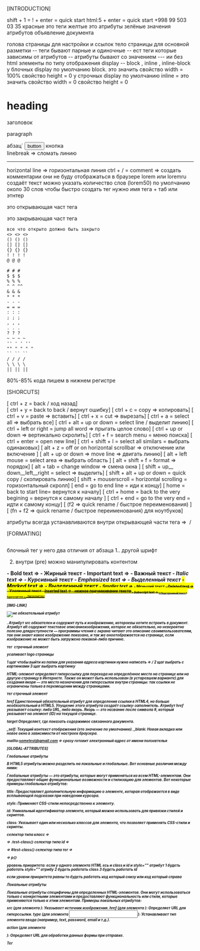[INTRODUCTION]

shift + 1 = ! + enter = quick start 
html:5 + enter = quick start
+998 99 503 03 35
красные это теги 
желтые это атрибуты
зелёные значения атрибутов
<DOCTYPE> объявление документа 
<head> голова страницы  для настройки и ссылок </head> 
<body> тело страницы для основной разметки </body>
<title> имя страницы </title>
-- теги бывают парные и одиночные 
-- ест теги которые зависимы от атрибутов
-- атрибуты бывают со значением ---   ии  без 
html элементы  по типу отображения display -- block , inline , inline-block
у блочных display по умолчанию block. это значить свойство width = 100%
свойство height = 0
у строчных display по умолчанию inline = это значить свойство width = 0
свойство height = 0
<h1>heading</h1> заголовок
<p>paragraph</p> абзац`
<button>button</button>  кнопка
<br> linebreak  => сломать линию
<hr> horizontal line => горизонтальная линия 
ctrl + / = comment => создать комментарии они не буду отображаться в браузере
lorem или loremru создаёт текст можно указать количество слов (lorem50)
по умолчанию около 30 слов
чтобы быстро создать тег нужно имя тега + таб или этнтер

<p> это открывающая част тега
</p> это закрывающая част тега


    все что открыто должно быть закрыто
    <> <> <>
    () () () 
    [] [] []
    {} {} {}
    ! ! ! !
    @ @ @

    # # #
    $ $ $
    % % %
    ^ ^ ^^
    & & &
    * * *
    - - -
    = = =
    : : :
    ; ; ;
    , , ,
    . . .
    ? ? ?
    ~ ~ ~ ~
    '' ' ' ''
    "" " " " "
    `` `` ``
    / / / /
    \ \ \ \
    || || ||


80%-85% кода пишем в нижнем регистре

[SHORCUTS]



[ ctrl + z = back / ход назад]  
[ ctrl + y = back to back / вернут ошибку] 
[ ctrl + c = copy => копировать]
[ ctrl + v = paste => вставить]
[ ctrl + x = cut => вырезать]
[ ctrl + a = select all => выбрать все]
[ ctrl + alt + up or down =  select line / выделит линию]
[ ctrl + left or right = jump all word => прыгать целое слово]
[ ctrl + up or down =>  вертикально скролить]
[ ctrl + f = search menu = меню поиска]
[ ctrl + enter = open new line]
[ ctrl + shift + l = select all similars = выбрать одинаковых]
[ alt + z = off or on horizontal scrollbar => отключение или включение ] 
[ alt + up or down => move line => двигать линию] 
[ alt + left mouse = select area => выбрать область ]
[ alt + shift + f = format => порядок]
[ alt + tab = change window  => смена окна ]
[ shift + up__ down__left__right = select => выделить]
[ shift + alt + up or down = quick copy / скопировать линию]
[ shift + mouserscroll = horizontal scrolling = горизонтальный скролл] 
[ end = go to end line = иди к концу]
[ home = back to start  line= вернутся к началу]
[ ctrl + home = back to the very begining = вернутся к самому началу ]
[ ctrl + end = go to the very end = идти к самому концу]
[ (f2 => quick rename / быстрое переименования) ]
[ (fn + f2 => quick rename / быстрое переименования) для ноутбуков]



атрибуты всегда устанавливаются внутри открывающей части тега => <img src=""> / <p class=""></p>


[FORMATING]

<pre></pre> блочный тег у него два отличия от абзаца 1.. другой шрифт 
2. внутри (pre) можно манипулировать контентом



<b> - Bold text => <b>- Жирный текст 
<strong> - Important text => <strong>- Важный текст
<i> - Italic text => <i>- Курсивный текст
<em> - Emphasized text => <em>- Выделенный текст
<mark> - Marked text => <mark>- Выделенный текст
<small> - Smaller text => <small>- Меньший текст
<del> - Deleted text => <del>- Удаленный текст
<ins> - Inserted text => <ins>- нежное подчеркивание текста
<sub> - Subscript text => <sub>- Подстрочный текст
<sup> - Superscript text => <sup>- Надстрочный текст



[IMG-LINK]

<img src="обязательный атрибут" alt="не  обязательный атрибут">

<img>. Атрибут src обязателен и содержит путь к изображению, 
котороевы хотите встроить в документ. Атрибут alt содержит 
текстовое описаниеизображения, которое не обязательно, 
но невероятно полезно длядоступности — программы чтения
 с экрана читают это описание своимпользователям, 
 так они знают какое изображение показано, и так же 
 оноотображается на странице, если изображение не 
 может быть загружено покакой-либо причине.

тег <img> строчный элемент


<head>
    <link rel="shortcut icon" href="/img/2.jpg" type="image/x-icon">  усаливает logo страницы
</head>

1 щаг чтобы выйти из папки для указания адреса картинки нужно написать =>   /
2 щаг выбрать с картинками 3 щаг выбрать картинку



HTML-элемент <a> определяет гиперссылку для 
перехода на определённое место на странице или на
другую страницу в Интернете. Также он может быть 
использован (в устаревшем варианте) для создания
якоря — это место назначения для гиперссылок внутри 
страницы: так ссылки не ограничены только в 
перемещении между страницами.

тег <a> строчный элемент


href
Единственный обязательный атрибут для определения ссылки
в HTML4, но больше необязательный в HTML5. Упущение
этого атрибута создаёт ссылку-заполнитель. Атрибут 
href указывает ссылку: либо URL, либо якорь. 
Якорь — это название после символа #, который 
указывает на элемент (ID) на текущей странице. 



target
Определяет, где показать содержимое связанного
документа. 

_self: Текущий контекст отображения (это значение по умолчанию).
_blank: Новая вкладка или новое окно в зависимости от настроек браузера.

mailto:sometest@gmail.com => сразу готовит электронный адрес от
имени ползовтелья



[GLOBAL-ATTRIBUTES]


Глобальные атрибуты

В HTML5 атрибуты можно разделить на локальные и глобальные. Вот основные различия между ними:


Глобальные атрибуты — это атрибуты, которые могут применяться ко всем HTML-элементам. Они предоставляют общие функциональные возможности и стилизацию для элементов. Вот некоторые примеры глобальных атрибутов:


title: Предоставляет дополнительную информацию о элементе, 
которая отображается в виде всплывающей подсказки при наведении курсора.

style: Применяет CSS-стили непосредственно к элементу.

id: Уникальный идентификатор элемента, который можно использовать для привязки стилей и скриптов.

class: Указывает один или несколько классов для элемента, что позволяет применять CSS-стили и скрипты.


селектор типа класс => <p class="test-class"></p> => .test-class{}
селектор типа id => <p id="test-id"></p> => #test-class{}
селектор типа тег => <p></p> => p{}

уровень приоритета: если у одного элемента HTML есь и class и id и style=""  атрибут 
1 будеть работать style=""  атрибу
2 будеть работать class
3 будеть работать id

если уровни приоритета равны то будеть работать код который снизу или код который справа



Локальные атрибуты


Локальные атрибуты специфичны для определенных HTML-элементов. Они могут использоваться только с конкретными элементами и предоставляют функциональность или стили, которые применяются только к этим элементам. Примеры локальных атрибутов:


src
 (для элемента <img>): Указывает источник изображения.
href
 (для элемента <a>): Определяет URL для гиперссылки.
type 
(для элемента <input>): Устанавливает тип элемента
ввода (например, text, password, email и т.д.).

action
(для элемента <form>): Определяет URL для 
обработки данных формы при отправке.


Тег <style>
в HTML используется для добавления
CSS-стилей непосредственно в HTML-документ.
С его помощью можно определять стиль для 
элементов страницы без использования внешних файлов CSS.


Основное использование тега <style>
Тег <style>
размещается внутри <head> 
элемента HTML-документа и позволяет задавать 
CSS-правила для различных элементов на странице. Вот пример:







Теги <details> и <summary> в HTML5 используются для создания раскрывающихся блоков информации на веб-странице. Они позволяют пользователю раскрывать и скрывать дополнительную информацию по мере необходимости. Вот как они работают:

Тег <details>
Тег <details> используется для создания контейнера, который может быть раскрыт или скрыт пользователем. Внутри этого контейнера можно разместить дополнительную информацию, которая будет видна только при раскрытии.

Тег <summary>
Тег <summary> используется внутри тега <details> для создания заголовка, который пользователь может кликнуть для раскрытия или скрытия дополнительного контента.



[TABLE]

Тег <table>определяет HTML-таблицу.

HTML-таблица состоит из одного <table>элемента и одного или нескольких элементов <tr> , <th> и <td> .

Элемент <tr> определяет строку таблицы, элемент <th> определяет заголовок таблицы, а элемент <td> определяет ячейку таблицы.


Свойство text-align определяет горизонтальное выравнивание текста в элементе.

Свойство vertical-alignзадает вертикальное выравнивание элемента.

<td colspan="2"></td>  Чтобы ячейка охватывала несколько столбцов, используйте атрибут :
<td rowspan="2"></td>  Чтобы ячейка охватывала несколько строк, используйте rowspanатрибут:



[LIST]


HTML-элемент <ol> используется для упорядоченного списка, в частности для пронумерованного списка.
атрибут <ol type="">	
1
A
a
I
i	


Элемент <ul> используется для группировки непронумерованных элементов данных, и их последовательность в списке не нужна. Что характерно, непорядочные списки используют маркеры, которые могут быть разных форм (в форме точки, круга или прямоугольной формы).

HTML-элемент <li> используется для создания элементов списка. Он также должен находиться в родительском элементе: упорядоченном списке ( <ol> ), неупорядоченном списке ( <ul> ). Если создать без родителя по
умолчанию  будет <ul>

    <ul>
    disc    <li>text</li>
        <ul>
        circle    <li>text</li>
            <ul>
            square    <li>text</li>
                <ul>
               square   <li>text</li>
                </ul>
            </ul>
        </ul>
    </ul>



BOOKMARK

HTML-ссылки можно использовать для создания закладок, чтобы читатели могли переходить к определенным частям веб-страницы.

Создать закладку в HTML
Закладки могут быть полезны, если веб-страница очень длинная.

Чтобы создать закладку — сначала создайте закладку, затем добавьте на нее ссылку.

При нажатии на ссылку страница прокрутится вниз или вверх до места с закладкой.

Пример
Сначала используйте idатрибут для создания закладки:
<h2 id="C4">Chapter 4</h2>
Затем добавьте ссылку на закладку («Перейти к главе 4») с той же страницы:
<a href="#C4">Jump to Chapter 4</a>
Вы также можете добавить ссылку на закладку на другой странице:
<a href="html_demo.html#C4">Jump to Chapter 4</a>
Краткое содержание главы
Используйте idатрибут (id=" value ") для определения закладок на странице.
Используйте hrefатрибут (href="# значение ") для ссылки на закладку


<marquee></marquee>
HTML-элемент <marquee> используется для создания на странице 
прокручивающегося текста (бегущей строки).


behavior
Описывает поведение прокрутки. Допустимые значения:
scroll, slide и alternate. Если значение не указано, то используется scroll.


direction
Задаёт направление прокрутки. Допустимые значения: left, right, up и down.
Если значение не указано, то используется left.

loop
Задаёт количество прокруток. Если значение не указано, то используется -1, что означает бесконечную прокрутку


scrolldelay
Задаёт интервал между каждым шагом в миллисекундах. По умолчанию 85. Обратите внимание, что значения меньше 60 будут проигнорированы и будет использовано 60, если не присутствует атрибут truespeed.

truespeed
По умолчанию значения меньше 60 в scrolldelay игнорируются. Однако, если присутствует truespeed, то они не игнорируются

scrollamount
Задаёт сдвиг на каждом шаге в пикселях. По умолчанию 6.

[FORM]

HTML-форма используется для сбора пользовательского ввода. Пользовательский ввод чаще всего отправляется на сервер для обработки.


Элемент HTML <form>используется для создания HTML-формы для ввода данных пользователем:


Элемент <form>представляет собой контейнер для различных типов элементов ввода, таких как: текстовые поля, флажки, переключатели, кнопки отправки и т. д.

Элемент HTML <input>является наиболее используемым элементом формы.

Элемент <input>может отображаться разными способами в зависимости от type атрибута.

Вот несколько примеров:



<input type="text" placeholder="search" value="+998">:

Тип: текстовое поле.
placeholder="search": текст-заполнитель, который отображается в поле, пока пользователь не начнет вводить текст.
value="+998": начальное значение, которое будет отображаться в поле (например, код страны).
<input type="password">:

Тип: поле для ввода пароля.
Содержимое этого поля скрыто (отображается в виде точек или звездочек) для обеспечения конфиденциальности.
<input type="submit">:

Тип: кнопка отправки формы.
При нажатии на эту кнопку данные формы отправляются на сервер.
<input type="reset">:

Тип: кнопка сброса.
При нажатии на эту кнопку все поля формы возвращаются к своим начальным значениям.
<input type="button" value="button input">:

Тип: обычная кнопка.
Не выполняет никаких действий по умолчанию, но может быть связана с JavaScript для выполнения определенных функций.
<input type="checkbox">:

Тип: флажок (чекбокс).
Позволяет пользователю выбрать один или несколько вариантов из предложенных. Если флажок установлен, он будет отправлен на сервер.
<input type="color">:

Тип: поле выбора цвета.
Позволяет пользователю выбрать цвет из цветовой палитры.
<input type="date">:

Тип: поле для выбора даты.
Позволяет пользователю выбрать дату с помощью календаря.
<input type="datetime-local">:

Тип: поле для выбора даты и времени.
Позволяет пользователю выбрать дату и время, отображая их в одном поле.
<input type="email">:

Тип: поле для ввода email.
Проверяет, что введенный текст соответствует формату email (например, содержит "@" и ".").
<input type="file">:

Тип: поле для загрузки файла.
Позволяет пользователю выбрать файл для загрузки на сервер.
<input type="hidden">:

Тип: скрытое поле.
Значение этого поля не отображается пользователю, но оно отправляется на сервер при отправке формы. Используется для передачи данных, которые не должны быть видимы.
<input type="number">:

Тип: поле для ввода чисел.
Позволяет пользователю вводить только числовые значения. Может содержать стрелки для увеличения/уменьшения значения.
<input type="radio" name="r1">:

Тип: радиокнопка.
Позволяет пользователю выбрать один вариант из группы. Все радиокнопки с одинаковым атрибутом name относятся к одной группе, и только одна может быть выбрана одновременно.
<input type="range">:

Тип: ползунок.
Позволяет пользователю выбрать значение из заданного диапазона, перемещая ползунок.
<input type="tel">:

Тип: поле для ввода телефонного номера.
Предназначено для ввода телефонных номеров, но не выполняет проверку формата.
<input type="time">:

Тип: поле для выбора времени.
Позволяет пользователю выбрать время (часы и минуты).





